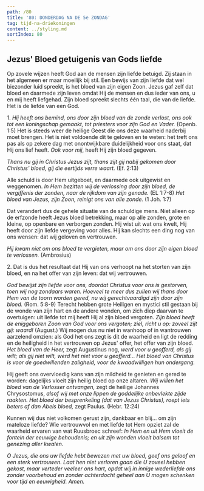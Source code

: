 ```yaml
---
path: /80
title: '80: DONDERDAG NA DE 5e ZONDAG'
tag: tijd-na-driekoningen
content: ../styling.md
sortIndex: 80
---
```


## Jezus' Bloed getuigenis van Gods liefde

Op zovele wijzen heeft God aan de mensen zijn liefde betuigd. Zij staan in het algemeen er maar moeilijk bij stil. Een bewijs van zijn liefde dat wel biezonder luid spreekt, is het bloed van zijn eigen Zoon. Jezus gaf zelf dat bloed en daarmede zijn leven omdat Hij de mensen en dus ieder van ons, u en mij heeft liefgehad. Zijn bloed spreekt slechts één taal, die van de liefde. Het is de liefde van een God.

1\. _Hij heeft ons bemind, ons door zijn bloed van de zonde verlost, ons ook tot een koningschap gemaakt, tot priesters voor zijn God en Vader._ (Openb. 1:5) Het is steeds weer de heilige Geest die ons deze waarheid naderbij moet brengen. Het is niet voldoende dit te geloven en te weten: het treft ons pas als op zekere dag met onontwijkbare duidelijkheid voor ons staat, dat Hij ons lief heeft. _Ook voor mij_, heeft Hij zijn bloed gegeven.

_Thans nu gij in Christus Jezus zijt, thans zijt gij nabij gekomen door Christus' bloed, gij die eertijds verre waart._ (Ef. 2:13)

Alle schuld is door Hem uitgeboet, en daarmede ook uitgewist en weggenomen. _In Hem bezitten wij de verlossing door zijn bloed, de vergiffenis der zonden, naar de rijkdom van zijn genade._ (EL 1:7-8) _Het bloed van Jezus, zijn Zoon, reinigt ons van alle zonde._ (1 Joh. 1:7)

Dat verandert dus de gehele situatie van de schuldige mens. Niet alleen op de erfzonde heeft Jezus bloed betrekking, maar op alle zonden, grote en kleine, op openbare en verborgen zonden. Hij wist uit wat ons kwelt, Hij heeft door zijn liefde vergeving voor alles. Hij kan slechts een ding nog van ons wensen: dat wij geloven en vertrouwen.

_Hij kwam niet om ons bloed te vergieten, maar om ons door zijn eigen bloed te verlossen._ (Ambrosius)

2\. Dat is dus het resultaat dat Hij van ons verhoopt na het storten van zijn bloed, en na het offer
van zijn leven: dat wij vertrouwen.

_God bewijst zijn liefde voor ons, doordat Christus voor ons is gestorven, toen wij nog zondaars waren. Hoeveel te meer dus zullen wij thans door Hem van de toorn worden gered, nu wij gerechtvaardigd zijn door zijn bloed._ (Rom. 5:8-9)
Terecht hebben grote Heiligen en mystici stil gestaan bij de wonde van zijn hart en de andere wonden, om zich diep daarvan te overtuigen: uit liefde tot mij heeft Hij al zijn bloed vergoten. _Zijn bloed heeft de eniggeboren Zoon van God voor ons vergoten; ziel, richt u op: zoveel zijt gij: waard!_ (August.) Wij mogen dus nu niet in wanhoop of in wantrouwen aarzelend omzien: als God het ons zegt is dit de waarheid en ligt de redding en de heiligheid in het vertrouwen op Jezus' offer, het offer van zijn bloed. _Het bloed van de Heer,_ zegt Augustinus nog, _werd voor u geofferd, als gij wilt; als gij niet wilt, werd het niet voor u geofferd... Het bloed van Christus is voor de goedwillenden zaligheid, voor de kwaadwilligen hun ondergang._

Hij geeft ons overvloedig kans van zijn mildheid te genieten en gered te worden: dagelijks vloeit zijn heilig bloed op onze altaren. _Wij willen het
bloed van de Verlosser ontvangen,_ zegt de heilige Johannes Chrysostomus, _alsof wij met onze lippen de goddelijke onbevlekte zijde raakten._ _Het bloed der besprenkeling (dat van Jezus Christus), roept iets beters af dan Abels bloed,_ zegt Paulus. (Hebr. 12:24)

Kunnen wij dus niet volkomen gerust zijn, dankbaar en blij... om zijn mateloze liefde? Wie vertrouwvol en met liefde tot Hem opziet zal de waarheid ervaren van wat Ruusbroec schreef: _In Hem en uit Hem vloeit de fontein der eeuwige behoudenis; en uit zijn wonden vloeit balsem tot genezing aller kwalen._

_O Jezus, die ons uw liefde hebt bewezen met uw bloed, geef ons geloof en een sterk vertrouwen. Laat hen niet verloren gaan die U zoveel hebben gekost, maar verteder veeleer ons hart, opdat wij in innige wederliefde ons zonder voorbehoud en zonder achterdocht geheel aan U mogen schenken voor tijd en eeuwigheid. Amen._
